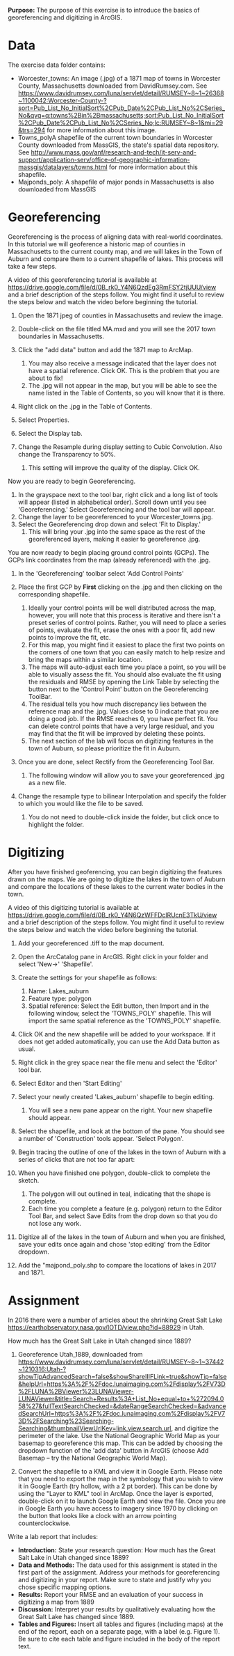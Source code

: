 **Purpose:** The purpose of this exercise is to introduce the basics of georeferencing and digitizing in ArcGIS.

Data
====

The exercise data folder contains:

-   Worcester\_towns: An image (.jpg) of a 1871 map of towns in Worcester County, Massachusetts downloaded from DavidRumsey.com. See <https://www.davidrumsey.com/luna/servlet/detail/RUMSEY~8~1~26368~1100042:Worcester-County-?sort=Pub_List_No_InitialSort%2CPub_Date%2CPub_List_No%2CSeries_No&qvq=q:towns%2Bin%2Bmassachusetts;sort:Pub_List_No_InitialSort%2CPub_Date%2CPub_List_No%2CSeries_No;lc:RUMSEY~8~1&mi=29&trs=294> for more information about this image.
-   Towns\_polyA shapefile of the current town boundaries in Worcester County downloaded from MassGIS, the state's spatial data repository. See <http://www.mass.gov/anf/research-and-tech/it-serv-and-support/application-serv/office-of-geographic-information-massgis/datalayers/towns.html> for more information about this shapefile.
-   Majponds\_poly: A shapefile of major ponds in Massachusetts is also downloaded from MassGIS

Georeferencing
==============

Georeferencing is the process of aligning data with real-world coordinates. In this tutorial we will geoference a historic map of counties in Massachusetts to the current county map, and we will lakes in the Town of Auburn and compare them to a current shapefile of lakes. This process will take a few steps.

A video of this georeferencing tutorial is available at <https://drive.google.com/file/d/0B_rk0_Y4N6QzdEg3RmFSY2tjUUU/view> and a brief description of the steps follow. You might find it useful to review the steps below and watch the video before beginning the tutorial.

1.  Open the 1871 jpeg of counties in Massachusetts and review the image.
2.  Double-click on the file titled MA.mxd and you will see the 2017 town boundaries in Massachusetts.
3.  Click the "add data" button and add the 1871 map to ArcMap.
    1.  You may also receive a message indicated that the layer does not have a spatial reference. Click OK. This is the problem that you are about to fix!
    2.  The .jpg will not appear in the map, but you will be able to see the name listed in the Table of Contents, so you will know that it is there.

4.  Right click on the .jpg in the Table of Contents.
5.  Select Properties.
6.  Select the Display tab.
7.  Change the Resample during display setting to Cubic Convolution. Also change the Transparency to 50%.
    1.  This setting will improve the quality of the display. Click OK.

Now you are ready to begin Georeferencing.

1.  In the grayspace next to the tool bar, right click and a long list of tools will appear (listed in alphabetical order). Scroll down until you see 'Georeferencing.' Select Georeferencing and the tool bar will appear.
2.  Change the layer to be georeferenced to your Worcester\_towns.jpg.
3.  Select the Georeferencing drop down and select 'Fit to Display.'
    1.  This will bring your .jpg into the same space as the rest of the georeferenced layers, making it easier to georeference .jpg.

You are now ready to begin placing ground control points (GCPs). The GCPs link coordinates from the map (already referenced) with the .jpg.

1.  In the 'Georeferencing' toolbar select 'Add Control Points'
2.  Place the first GCP by **First** clicking on the .jpg and then clicking on the corresponding shapefile.
    1.  Ideally your control points will be well distributed across the map, however, you will note that this process is iterative and there isn't a preset series of control points. Rather, you will need to place a series of points, evaluate the fit, erase the ones with a poor fit, add new points to improve the fit, etc.
    2.  For this map, you might find it easiest to place the first two points on the corners of one town that you can easily match to help resize and bring the maps within a similar location.
    3.  The maps will auto-adjust each time you place a point, so you will be able to visually assess the fit. You should also evaluate the fit using the residuals and RMSE by opening the Link Table by selecting the button next to the 'Control Point' button on the Georeferencing ToolBar.
    4.  The residual tells you how much discrepancy lies between the reference map and the .jpg. Values close to 0 indicate that you are doing a good job. If the RMSE reaches 0, you have perfect fit. You can delete control points that have a very large residual, and you may find that the fit will be improved by deleting these points.
    5.  The next section of the lab will focus on digitizing features in the town of Auburn, so please prioritize the fit in Auburn.

3.  Once you are done, select Rectify from the Georeferencing Tool Bar.
    1.  The following window will allow you to save your georeferenced .jpg as a new file.

4.  Change the resample type to bilinear Interpolation and specify the folder to which you would like the file to be saved.
    1.  You do not need to double-click inside the folder, but click once to highlight the folder.

Digitizing
==========

After you have finished geoferencing, you can begin digitizing the features drawn on the maps. We are going to digitize the lakes in the town of Auburn and compare the locations of these lakes to the current water bodies in the town.

A video of this digitizing tutorial is available at <https://drive.google.com/file/d/0B_rk0_Y4N6QzWFFDclRUcnE3TkU/view> and a brief description of the steps follow. You might find it useful to review the steps below and watch the video before beginning the tutorial.

1.  Add your georeferenced .tiff to the map document.
2.  Open the ArcCatalog pane in ArcGIS. Right click in your folder and select 'New→' 'Shapefile'.
3.  Create the settings for your shapefile as follows:
    1.  Name: Lakes\_auburn
    2.  Feature type: polygon
    3.  Spatial reference: Select the Edit button, then Import and in the following window, select the 'TOWNS\_POLY' shapefile. This will import the same spatial reference as the 'TOWNS\_POLY' shapefile.

4.  Click OK and the new shapefile will be added to your workspace. If it does not get added automatically, you can use the Add Data button as usual.
5.  Right click in the grey space near the file menu and select the 'Editor' tool bar.
6.  Select Editor and then 'Start Editing'
7.  Select your newly created 'Lakes\_auburn' shapefile to begin editing.
    1.  You will see a new pane appear on the right. Your new shapefile should appear.

8.  Select the shapefile, and look at the bottom of the pane. You should see a number of 'Construction' tools appear. 'Select Polygon'.
9.  Begin tracing the outline of one of the lakes in the town of Auburn with a series of clicks that are not too far apart:
10. When you have finished one polygon, double-click to complete the sketch.
    1.  The polygon will out outlined in teal, indicating that the shape is complete.
    2.  Each time you complete a feature (e.g. polygon) return to the Editor Tool Bar, and select Save Edits from the drop down so that you do not lose any work.

11. Digitize all of the lakes in the town of Auburn and when you are finished, save your edits once again and chose 'stop editing' from the Editor dropdown.
12. Add the "majpond\_poly.shp to compare the locations of lakes in 2017 and 1871.

Assignment
==========

In 2016 there were a number of articles about the shrinking Great Salt Lake <https://earthobservatory.nasa.gov/IOTD/view.php?id=88929> in Utah.

How much has the Great Salt Lake in Utah changed since 1889?

1.  Georeference Utah\_1889, downloaded from <https://www.davidrumsey.com/luna/servlet/detail/RUMSEY~8~1~37442~1210316:Utah-?showTipAdvancedSearch=false&showShareIIIFLink=true&showTip=false&helpUrl=https%3A%2F%2Fdoc.lunaimaging.com%2Fdisplay%2FV73D%2FLUNA%2BViewer%23LUNAViewer-LUNAViewer&title=Search+Results%3A+List_No+equal+to+%272094.058%27&fullTextSearchChecked=&dateRangeSearchChecked=&advancedSearchUrl=https%3A%2F%2Fdoc.lunaimaging.com%2Fdisplay%2FV73D%2FSearching%23Searching-Searching&thumbnailViewUrlKey=link.view.search.url>, and digitize the perimeter of the lake. Use the National Geographic World Map as your basemap to georeference this map. This can be added by choosing the dropdown function of the 'add data' button in ArcGIS (choose Add Basemap – try the National Geographic World Map).

2.  Convert the shapefile to a KML and view it in Google Earth. Please note that you need to export the map in the symbology that you wish to view it in Google Earth (try hollow, with a 2 pt border). This can be done by using the "Layer to KML" tool in ArcMap. Once the layer is exported, double-click on it to launch Google Earth and view the file. Once you are in Google Earth you have access to imagery since 1970 by clicking on the button that looks like a clock with an arrow pointing counterclockwise.

Write a lab report that includes:

-   **Introduction:** State your research question: How much has the Great Salt Lake in Utah changed since 1889?
-   **Data and Methods:** The data used for this assignment is stated in the first part of the assignment. Address your methods for georeferencing and digitizing in your report. Make sure to state and justify why you chose specific mapping options.
-   **Results:** Report your RMSE and an evaluation of your success in digitizing a map from 1889
-   **Discussion:** Interpret your results by qualitatively evaluating how the Great Salt Lake has changed since 1889.
-   **Tables and Figures:** Insert all tables and figures (including maps) at the end of the report, each on a separate page, with a label (e.g. Figure 1). Be sure to cite each table and figure included in the body of the report text.

